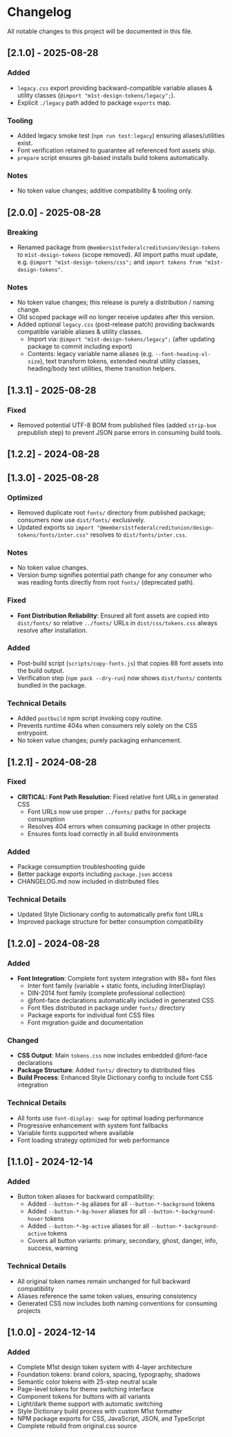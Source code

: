 # Changelog

All notable changes to this project will be documented in this file.

## [2.1.0] - 2025-08-28

### Added
- `legacy.css` export providing backward-compatible variable aliases & utility classes (`@import "m1st-design-tokens/legacy";`).
- Explicit `./legacy` path added to package `exports` map.

### Tooling
- Added legacy smoke test (`npm run test:legacy`) ensuring aliases/utilities exist.
- Font verification retained to guarantee all referenced font assets ship.
- `prepare` script ensures git-based installs build tokens automatically.

### Notes
- No token value changes; additive compatibility & tooling only.

## [2.0.0] - 2025-08-28

### Breaking
- Renamed package from `@members1stfederalcreditunion/design-tokens` to `m1st-design-tokens` (scope removed). All import paths must update, e.g. `@import "m1st-design-tokens/css";` and `import tokens from "m1st-design-tokens"`.

### Notes
- No token value changes; this release is purely a distribution / naming change.
- Old scoped package will no longer receive updates after this version.
 - Added optional `legacy.css` (post-release patch) providing backwards compatible variable aliases & utility classes.
   - Import via: `@import "m1st-design-tokens/legacy";` (after updating package to commit including export)
   - Contents: legacy variable name aliases (e.g. `--font-heading-xl-size`), text transform tokens, extended neutral utility classes, heading/body text utilities, theme transition helpers.

## [1.3.1] - 2025-08-28

### Fixed
- Removed potential UTF-8 BOM from published files (added `strip-bom` prepublish step) to prevent JSON parse errors in consuming build tools.

## [1.2.2] - 2024-08-28

## [1.3.0] - 2025-08-28

### Optimized
- Removed duplicate root `fonts/` directory from published package; consumers now use `dist/fonts/` exclusively.
- Updated exports so `import "@members1stfederalcreditunion/design-tokens/fonts/inter.css"` resolves to `dist/fonts/inter.css`.

### Notes
- No token value changes.
- Version bump signifies potential path change for any consumer who was reading fonts directly from root `fonts/` (deprecated path).


### Fixed
- **Font Distribution Reliability**: Ensured all font assets are copied into `dist/fonts/` so relative `../fonts/` URLs in `dist/css/tokens.css` always resolve after installation.

### Added
- Post-build script (`scripts/copy-fonts.js`) that copies 88 font assets into the build output.
- Verification step (`npm pack --dry-run`) now shows `dist/fonts/` contents bundled in the package.

### Technical Details
- Added `postbuild` npm script invoking copy routine.
- Prevents runtime 404s when consumers rely solely on the CSS entrypoint.
- No token value changes; purely packaging enhancement.

## [1.2.1] - 2024-08-28

### Fixed
- **CRITICAL: Font Path Resolution**: Fixed relative font URLs in generated CSS
  - Font URLs now use proper `../fonts/` paths for package consumption
  - Resolves 404 errors when consuming package in other projects
  - Ensures fonts load correctly in all build environments

### Added
- Package consumption troubleshooting guide
- Better package exports including `package.json` access
- CHANGELOG.md now included in distributed files

### Technical Details
- Updated Style Dictionary config to automatically prefix font URLs
- Improved package structure for better consumption compatibility

## [1.2.0] - 2024-08-28

### Added
- **Font Integration**: Complete font system integration with 88+ font files
  - Inter font family (variable + static fonts, including InterDisplay)
  - DIN-2014 font family (complete professional collection)
  - @font-face declarations automatically included in generated CSS
  - Font files distributed in package under `fonts/` directory
  - Package exports for individual font CSS files
  - Font migration guide and documentation

### Changed
- **CSS Output**: Main `tokens.css` now includes embedded @font-face declarations
- **Package Structure**: Added `fonts/` directory to distributed files
- **Build Process**: Enhanced Style Dictionary config to include font CSS integration

### Technical Details
- All fonts use `font-display: swap` for optimal loading performance
- Progressive enhancement with system font fallbacks
- Variable fonts supported where available
- Font loading strategy optimized for web performance

## [1.1.0] - 2024-12-14

### Added
- Button token aliases for backward compatibility:
  - Added `--button-*-bg` aliases for all `--button-*-background` tokens
  - Added `--button-*-bg-hover` aliases for all `--button-*-background-hover` tokens  
  - Added `--button-*-bg-active` aliases for all `--button-*-background-active` tokens
  - Covers all button variants: primary, secondary, ghost, danger, info, success, warning

### Technical Details
- All original token names remain unchanged for full backward compatibility
- Aliases reference the same token values, ensuring consistency
- Generated CSS now includes both naming conventions for consuming projects

## [1.0.0] - 2024-12-14

### Added
- Complete M1st design token system with 4-layer architecture
- Foundation tokens: brand colors, spacing, typography, shadows
- Semantic color tokens with 25-step neutral scale
- Page-level tokens for theme switching interface
- Component tokens for buttons with all variants
- Light/dark theme support with automatic switching
- Style Dictionary build process with custom M1st formatter
- NPM package exports for CSS, JavaScript, JSON, and TypeScript
- Complete rebuild from original.css source
